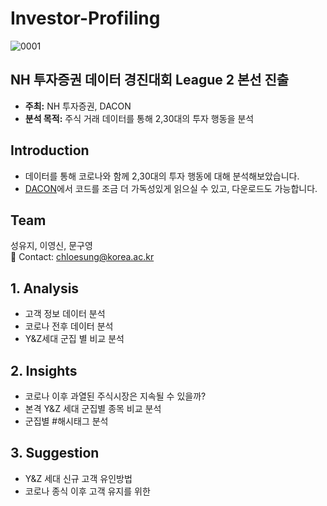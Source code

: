 # Investor-Profiling
![0001](https://user-images.githubusercontent.com/71932401/146672602-3a74fdca-5244-4f6f-bc0a-5a8e2e782f50.jpg)

## NH 투자증권 데이터 경진대회 League 2 본선 진출
- **주최:** NH 투자증권, DACON
- **분석 목적:** 주식 거래 데이터를 통해 2,30대의 투자 행동을 분석

## Introduction
- 데이터를 통해 코로나와 함께 2,30대의 투자 행동에 대해 분석해보았습니다.  
- [DACON](https://dacon.io/competitions/official/235663/codeshare/2279)에서 코드를 조금 더 가독성있게 읽으실 수 있고, 다운로드도 가능합니다.

## Team
성유지, 이영신, 문구영   
💬 Contact: chloesung@korea.ac.kr

## 1. Analysis
- 고객 정보 데이터 분석
- 코로나 전후 데이터 분석
- Y&Z세대 군집 별 비교 분석

## 2. Insights
- 코로나 이후 과열된 주식시장은 지속될 수 있을까?
- 본격 Y&Z 세대 군집별 종목 비교 분석
- 군집별 #해시태그 분석

## 3. Suggestion
- Y&Z 세대 신규 고객 유인방법
- 코로나 종식 이후 고객 유지를 위한 
